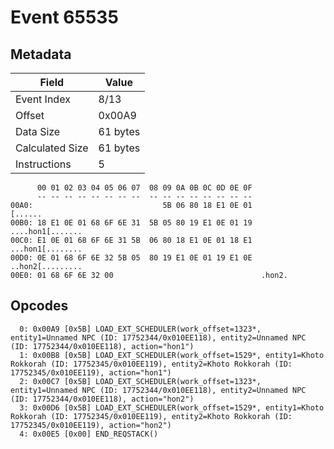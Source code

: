 # Event 65535

## Metadata

| Field           | Value    |
|-----------------|----------|
| Event Index     | 8/13     |
| Offset          | 0x00A9   |
| Data Size       | 61 bytes |
| Calculated Size | 61 bytes |
| Instructions    | 5        |

```
      00 01 02 03 04 05 06 07  08 09 0A 0B 0C 0D 0E 0F
      -- -- -- -- -- -- -- --  -- -- -- -- -- -- -- --
00A0:                             5B 06 80 18 E1 0E 01           [......
00B0: 18 E1 0E 01 68 6F 6E 31  5B 05 80 19 E1 0E 01 19  ....hon1[.......
00C0: E1 0E 01 68 6F 6E 31 5B  06 80 18 E1 0E 01 18 E1  ...hon1[........
00D0: 0E 01 68 6F 6E 32 5B 05  80 19 E1 0E 01 19 E1 0E  ..hon2[.........
00E0: 01 68 6F 6E 32 00                                 .hon2.          
```

## Opcodes

```
  0: 0x00A9 [0x5B] LOAD_EXT_SCHEDULER(work_offset=1323*, entity1=Unnamed NPC (ID: 17752344/0x010EE118), entity2=Unnamed NPC (ID: 17752344/0x010EE118), action="hon1")
  1: 0x00B8 [0x5B] LOAD_EXT_SCHEDULER(work_offset=1529*, entity1=Khoto Rokkorah (ID: 17752345/0x010EE119), entity2=Khoto Rokkorah (ID: 17752345/0x010EE119), action="hon1")
  2: 0x00C7 [0x5B] LOAD_EXT_SCHEDULER(work_offset=1323*, entity1=Unnamed NPC (ID: 17752344/0x010EE118), entity2=Unnamed NPC (ID: 17752344/0x010EE118), action="hon2")
  3: 0x00D6 [0x5B] LOAD_EXT_SCHEDULER(work_offset=1529*, entity1=Khoto Rokkorah (ID: 17752345/0x010EE119), entity2=Khoto Rokkorah (ID: 17752345/0x010EE119), action="hon2")
  4: 0x00E5 [0x00] END_REQSTACK()
```
